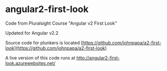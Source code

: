 # angular2-first-look
Code from Pluralsight Course "Angular v2 First Look"

Updated for Angular v2.2

Source code for plunkers is located [https://github.com/johnpapa/a2-first-look](https://github.com/johnpapa/a2-first-look)

A live version of this code runs at http://angular2-first-look.azurewebsites.net/
